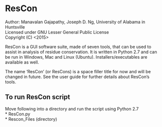 # ResCon

Author: Manavalan Gajapathy, Joseph D. Ng, University of Alabama in Huntsville<br />
Licensed under GNU Lesser General Public License<br />
Copyright (C) <2015><br />

ResCon is a GUI software suite, made of seven tools, that can be used to assist in analysis of
residue conservation. It is written in Python 2.7 and can be run in Windows, Mac and Linux (Ubuntu).
Installers/executables are available as well.

The name ‘ResCon’ (or ResCons) is a space filler title for now and will be changed in future.
See the user guide for further details about ResCon’s tools.<br />


## To run ResCon script
Move following into a directory and run the script using Python 2.7<br />
    * ResCon.py<br />
	* Rescon_Files (directory)<br />
